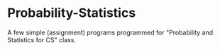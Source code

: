 Probability-Statistics
======================

A few simple (assignment) programs programmed for "Probability and Statistics for CS" class.
